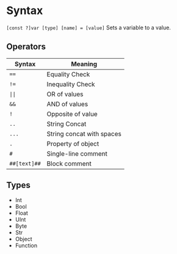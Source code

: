 # Syntax
`[const ?]var [type] [name] = [value]` Sets a variable to a value.
## Operators
|Syntax|Meaning|
|------|-------|
|`==`|Equality Check|
|`!=`|Inequality Check|
|`\|\|`|OR of values|
|`&&`|AND of values|
|`!`|Opposite of value|
|`..`|String Concat|
|`...`|String concat with spaces|
|`.`|Property of object|
|`#`|Single-line comment|
|`##[text]##`|Block comment|
## Types
- Int
- Bool
- Float
- UInt
- Byte
- Str
- Object
- Function